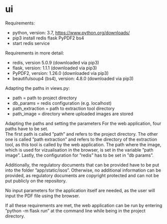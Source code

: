 # ui

Requirements: 
* python, version: 3.7, https://www.python.org/downloads/ 
* pip3 install redis flask PyPDF2 bs4 
* start redis service 
 
Requirements in more detail: 
* redis, version 5.0.9 (downloaded via pip3)
* flask, version: 1.1.1 (downloaded via pip3) 
* PyPDF2, version: 1.26.0 (downloaded via pip3)
* beautifulsoup4 (bs4), version: 4.8.0 (downloaded via pip3) 
 
 
Adapting the paths in views.py: 
* path = path to project directory 
* db_params = redis configuration (e.g. localhost) 
* path_extraction = path to extraction tool directory  
* path_image = directory where uploaded images are stored 
 
 
Adapting the paths and setting the parameters 
For the web application, four paths have to be set.  
The first path is called ”path” and refers to the project directory. The other one is 
called ”path extraction” and refers to the directory of the extraction tool, as this tool is 
called by the web application. The path where the image, which is used for vizualisation 
in the browser, is set in the variable ”path image”. Lastly, the configuration for ”redis” 
has to be set in ”db params”.  
 
 
Additionally, the regulatory documents that can be provided have to be put into the folder ”app/static/isos”. 
Otherwise, no additional information can be provided, as regulatory documents are 
copyright protected and can not be put publicly on the repository.  
 
No input parameters for the application itself are needed, as the user will input the PDF file using the browser. 
 
If all these requirements are met, the web application can be run by entering ”python -m flask run” 
at the command line while being in the project directory. 
